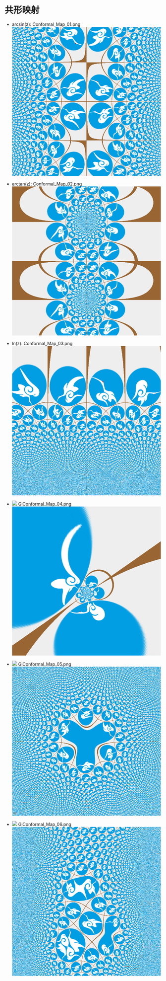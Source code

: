 # 共形映射
* arcsin(z): Conformal_Map_01.png
![](https://github.com/SqRoots/XianYunGu.com/blob/master/001_ConformalMapping/Conformal_Map_01.png)


* arctan(z): Conformal_Map_02.png
![](https://github.com/SqRoots/XianYunGu.com/blob/master/001_ConformalMapping/Conformal_Map_02.png)


* ln(z): Conformal_Map_03.png
![](https://github.com/SqRoots/XianYunGu.com/blob/master/001_ConformalMapping/Conformal_Map_03.png)


* ![](http://latex.codecogs.com/gif.latex?{f}(z)=\\frac{z&plus;{i}-0.2}{2z&plus;1})
GiConformal_Map_04.png
![](https://github.com/SqRoots/XianYunGu.com/blob/master/001_ConformalMapping/GiConformal_Map_04.png)


* ![](http://latex.codecogs.com/gif.latex?{f}(z)={{(z&plus;{i}-0.2)}^{1/3}})
GiConformal_Map_05.png
![](https://github.com/SqRoots/XianYunGu.com/blob/master/001_ConformalMapping/GiConformal_Map_05.png)


* ![](http://latex.codecogs.com/gif.latex?{if}(z)=\\sin&space;z&plus;\\frac{{(z&plus;i-0.2)}^{2}}{3})
GiConformal_Map_06.png
![](https://github.com/SqRoots/XianYunGu.com/blob/master/001_ConformalMapping/GiConformal_Map_06.png)
